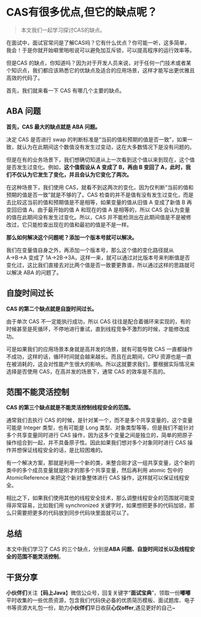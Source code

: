 # CAS有很多优点,但它的缺点呢？

> 本文我们一起学习探讨CAS的缺点。

在面试中，面试官常问是了解CAS吗？它有什么优点？你可能一听，这多简单，我会！于是你就开始噼里啪啦说可以避免加互斥锁，可以提高程序的运行效率等。

但是CAS 的缺点，你知道吗？因为对于开发人员来说，对于任何一门技术或者某个知识点，我们都应该熟悉它的优缺点及适合的应用场景，这样才能写出更优雅且高效的代码了。

首先，我们就来看一下 CAS 有哪几个主要的缺点。

## ABA 问题
**首先，CAS 最大的缺点就是 ABA 问题。**

决定 CAS 是否进行 swap 的判断标准是“当前的值和预期的值是否一致”，如果一致，就认为在此期间这个数值没有发生过变动，这在大多数情况下是没有问题的。

但是在有的业务场景下，我们想确切知道从上一次看到这个值以来到现在，这个值是否发生过变化。例如，**这个值假设从 A 变成了 B，再由 B 变回了 A，此时，我们不仅认为它发生了变化，并且会认为它变化了两次。**

在这种场景下，我们使用 CAS，就看不到这两次的变化，因为仅判断“当前的值和预期的值是否一致”就是不够的了。CAS 检查的并不是值有没有发生过变化，而是去比较这当前的值和预期值是不是相等，如果变量的值从旧值 A 变成了新值 B 再变回旧值 A，由于最开始的值 A 和现在的值 A 是相等的，所以 CAS 会认为变量的值在此期间没有发生过变化。所以，CAS 并不能检测出在此期间值是不是被修改过，它只能检查出现在的值和最初的值是不是一样。

**那么如何解决这个问题呢？添加一个版本号就可以解决。**

我们在变量值自身之外，再添加一个版本号，那么这个值的变化路径就从 A→B→A 变成了 1A→2B→3A，这样一来，就可以通过对比版本号来判断值是否变化过，这比我们直接去对比两个值是否一致要更靠谱，所以通过这样的思路就可以解决 ABA 的问题了。

## 自旋时间过长

**CAS 的第二个缺点就是自旋时间过长。**

由于单次 CAS 不一定能执行成功，所以 CAS 往往是配合着循环来实现的，有的时候甚至是死循环，不停地进行重试，直到线程竞争不激烈的时候，才能修改成功。

可是如果我们的应用场景本身就是高并发的场景，就有可能导致 CAS 一直都操作不成功，这样的话，循环时间就会越来越长。而且在此期间，CPU 资源也是一直在被消耗的，这会对性能产生很大的影响。所以这就要求我们，要根据实际情况来选择是否使用 CAS，在高并发的场景下，通常 CAS 的效率是不高的。

## 范围不能灵活控制
**CAS 的第三个缺点就是不能灵活控制线程安全的范围。**

通常我们去执行 CAS 的时候，是针对某一个，而不是多个共享变量的，这个变量可能是 Integer 类型，也有可能是 Long 类型、对象类型等等，但是我们不能针对多个共享变量同时进行 CAS 操作，因为这多个变量之间是独立的，简单的把原子操作组合到一起，并不具备原子性。因此如果我们想对多个对象同时进行 CAS 操作并想保证线程安全的话，是比较困难的。

有一个解决方案，那就是利用一个新的类，来整合刚才这一组共享变量，这个新的类中的多个成员变量就是刚才的那多个共享变量，然后再利用 atomic 包中的 AtomicReference 来把这个新对象整体进行 CAS 操作，这样就可以保证线程安全。

相比之下，如果我们使用其他的线程安全技术，那么调整线程安全的范围就可能变得非常容易，比如我们用 synchronized 关键字时，如果想把更多的代码加锁，那么只需要把更多的代码放到同步代码块里面就可以了。

## 总结
本文中我们学习了 CAS 的三个缺点，分别是**ABA 问题、自旋时间过长以及线程安全的范围不能灵活控制**。

## 干货分享
**小伙伴们**关注【**码上Java**】微信公众号，回复关键字“**面试宝典**”，领取一份**嘟嘟**平时收集的一些优质资源，包含我们代码侠必备的优质简历模板、面试题库、电子书等资源大礼包一份，助力**小伙伴们**早日收获**心仪offer**,遇见更好的自己~


